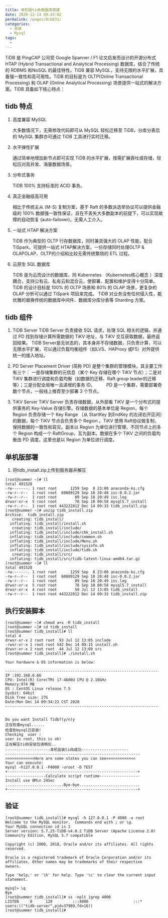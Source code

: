 ```yaml
---
title: 单机版tidb数据库搭建
date: 2020-12-14 09:43:02
permalink: /pages/8cb831/
categories:
  - 安装
  - Mysql
tags:
  - 
---
```

TiDB 是 PingCAP 公司受 Google Spanner / F1 论文启发而设计的开源分布式 HTAP (Hybrid Transactional and Analytical Processing) 数据库，结合了传统的 RDBMS 和NoSQL 的最佳特性。TiDB 兼容 MySQL，支持无限的水平扩展，具备强一致性和高可用性。TiDB 的目标是为 OLTP(Online Transactional Processing) 和 OLAP (Online Analytical Processing) 场景提供一站式的解决方案。TiDB 具备如下核心特点：

<!-- more -->
## tidb 特点
1. 高度兼容 MySQL
   
    大多数情况下，无需修改代码即可从 MySQL 轻松迁移至 TiDB，分库分表后的 MySQL 集群亦可通过 TiDB 工具进行实时迁移。

2. 水平弹性扩展
   
    通过简单地增加新节点即可实现 TiDB 的水平扩展，按需扩展吞吐或存储，轻松应对高并发、海量数据场景。
3. 分布式事务
   
    TiDB 100% 支持标准的 ACID 事务。

4. 真正金融级高可用
   
    相比于传统主从 (M-S) 复制方案，基于 Raft 的多数派选举协议可以提供金融级的 100% 数据强一致性保证，且在不丢失大多数副本的前提下，可以实现故障的自动恢复 (auto-failover)，无需人工介入。

5. 一站式 HTAP 解决方案
   
    TiDB 作为典型的 OLTP 行存数据库，同时兼具强大的 OLAP 性能，配合 TiSpark，可提供一站式 HTAP解决方案，一份存储同时处理OLTP & OLAPOLAP、OLTP的介绍和比较无需传统繁琐的 ETL 过程。

6. 云原生 SQL 数据库
   
    TiDB 是为云而设计的数据库，同 Kubernetes （Kubernetes核心概念 ）深度耦合，支持公有云、私有云和混合云，使部署、配置和维护变得十分简单。
    TiDB 的设计目标是 100% 的 OLTP 场景和 80% 的 OLAP 场景，更复杂的 OLAP 分析可以通过 TiSpark 项目来完成。 TiDB 对业务没有任何侵入性，能优雅的替换传统的数据库中间件、数据库分库分表等 Sharding 方案。

## tidb 组件
1. TiDB Server
    TiDB Server 负责接收 SQL 请求，处理 SQL 相关的逻辑，并通过 PD 找到存储计算所需数据的 TiKV 地址，与 TiKV 交互获取数据，最终返回结果。 TiDB Server是无状态的，其本身并不存储数据，只负责计算，可以无限水平扩展，可以通过负载均衡组件（如LVS、HAProxy 或F5）对外提供统一的接入地址。

2. PD Server
    Placement Driver (简称 PD) 是整个集群的管理模块，其主要工作有三个： 一是存储集群的元信息（某个 Key 存储在哪个 TiKV 节点）；二是对 TiKV 集群进行调度和负载均衡（如数据的迁移、Raft group leader的迁移等）；三是分配全局唯一且递增的事务 ID。 　　
    PD 是一个集群，需要部署奇数个节点，一般线上推荐至少部署 3 个节点。

3. TiKV Server
    TiKV Server 负责存储数据，从外部看 TiKV 是一个分布式的提供事务的 Key-Value 存储引擎。存储数据的基本单位是 Region，每个 Region 负责存储一个 Key Range （从 StartKey 到EndKey 的左闭右开区间）的数据，每个 TiKV 节点会负责多个 Region 。TiKV 使用 Raft协议做复制，保持数据的一致性和容灾。副本以 Region 为单位进行管理，不同节点上的多个 Region 构成一个 RaftGroup，互为副本。数据在多个 TiKV 之间的负载均衡由 PD 调度，这里也是以 Region 为单位进行调度。


## 单机版部署
1. 将tidb_install.zip上传到服务器并解压
```shell
[root@summer ~]# ll
total 491528
-rw-------. 1 root root      1259 Sep  8 23:00 anaconda-ks.cfg
-rw-r--r--  1 root root  60089129 Sep 18 20:48 isc-0.0.2.jar
-rw-r--r--  1 root root        89 Sep 18 20:49 isc.log
drwxr-xr-x  5 root root        78 Sep 10 00:58 mysql5.7_install
-rw-r--r--  1 root root 443222812 Dec 14 09:33 tidb_install.zip
[root@summer ~]# unzip tidb_install.zip 
Archive:  tidb_install.zip
   creating: tidb_install/
  inflating: tidb_install/install.sh  
   creating: tidb_install/include/
  inflating: tidb_install/include/chk_install.sh  
  inflating: tidb_install/include/common.sh  
  inflating: tidb_install/include/Menu.sh  
  inflating: tidb_install/include/sysinfo.sh  
  inflating: tidb_install/include/tidb.sh  
   creating: tidb_install/src/
  inflating: tidb_install/src/tidb-latest-linux-amd64.tar.gz  
[root@summer ~]# ll
total 491528
-rw-------. 1 root root      1259 Sep  8 23:00 anaconda-ks.cfg
-rw-r--r--  1 root root  60089129 Sep 18 20:48 isc-0.0.2.jar
-rw-r--r--  1 root root        89 Sep 18 20:49 isc.log
drwxr-xr-x  5 root root        78 Sep 10 00:58 mysql5.7_install
drwxr-xr-x  4 root root        50 Jul 12 13:05 tidb_install
-rw-r--r--  1 root root 443222812 Dec 14 09:33 tidb_install.zip
```
## 执行安装脚本
```shell
[root@summer ~]# chmod a+x -R tidb_install
[root@summer ~]# cd tidb_install
[root@summer tidb_install]# ll
total 4
drwxr-xr-x 2 root root  93 Jul 12 13:05 include
-rwxr-xr-x 1 root root 542 Dec 14 09:15 install.sh
drwxr-xr-x 2 root root  44 Jul 12 13:09 src
[root@summer tidb_install]# ./install.sh 

Your hardware & OS information is below:

--------------------------------------------------------------------
IP :192.168.0.66
CPU: Intel(R) Core(TM) i7-4600U CPU @ 2.10GHz
Memory:974 MB
OS : CentOS Linux release 7.5
Sysbit: 64bit
Disk free size:	27G
Date:Mon Dec 14 09:34:22 CST 2020
--------------------------------------------------------------------


Do you want Install Tidb?(y/n)y
正在检查mysql......
检查到mysql已安装!
Checking  user :
user is root, this is ok!
正在解压tidb安装包请稍后..
--------------------本机安装tidb成功---------------------
------------------------------------------------------------
>>>>>>>>>>>>>Here are some states you can see<<<<<<<<<<<<<
Your can execute: 
mysql -h127.0.0.1 -P4000 -uroot -D TEST
+----------------------------------------------------------+
------------------Calculate script runtime------------------
Install use 0Min 24Sec 
..........................Bye-bye...........................
+----------------------------------------------------------+
```
## 验证
```shell
[root@summer tidb_install]# mysql -h 127.0.0.1 -P 4000 -u root 
Welcome to the MySQL monitor.  Commands end with ; or \g.
Your MySQL connection id is 2
Server version: 5.7.25-TiDB-v4.0.2 TiDB Server (Apache License 2.0) Community Edition, MySQL 5.7 compatible

Copyright (c) 2000, 2018, Oracle and/or its affiliates. All rights reserved.

Oracle is a registered trademark of Oracle Corporation and/or its
affiliates. Other names may be trademarks of their respective
owners.

Type 'help;' or '\h' for help. Type '\c' to clear the current input statement.

mysql> \q
Bye
[root@summer tidb_install]# ss -nplt |grep 4000
LISTEN     0      128         :::4000                    :::*                   users:(("tidb-server",pid=37989,fd=16))
[root@summer tidb_install]# 
```
